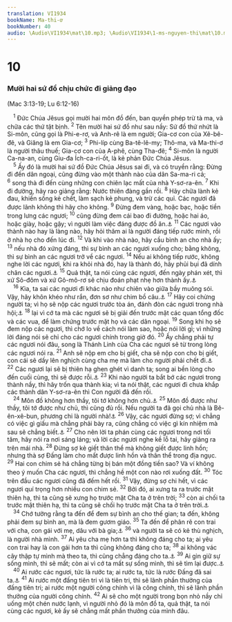 ```yaml
---
translation: VI1934
bookName: Ma-thi-ơ 
bookNumber: 40
audio: \Audio\VI1934\mat\10.mp3; \Audio\VI1934\1-ms-nguyen-thi\mat\10.mp3; \Audio\VI1934\2-ms-david-dong\mat\10.mp3
---
```


<div class="title"><h1>10</h1><h3>Mười hai sứ đồ chịu chức đi giảng đạo</h3><p>(Mac 3:13-19; Lu 6:12-16)</p></div>
<span class="verse mat_10_1"> <sup>1</sup> Đức Chúa Jêsus gọi mười hai môn đồ đến, ban quyền phép trừ tà ma, và chữa các thứ tật bịnh. </span>
<span class="verse mat_10_2"><sup>2</sup> Tên mười hai sứ đồ như sau nầy: Sứ đồ thứ nhứt là Si-môn, cũng gọi là Phi-e-rơ, và Anh-rê là em người; Gia-cơ con của Xê-bê-đê, và Giăng là em Gia-cơ; </span>
<span class="verse mat_10_3"><sup>3</sup> Phi-líp cùng Ba-tê-lê-my; Thô-ma, và Ma-thi-ơ là người thâu thuế; Gia-cơ con của A-phê, cùng Tha-đê; </span>
<span class="verse mat_10_4"><sup>4</sup> Si-môn là người Ca-na-an, cùng Giu-đa Ích-ca-ri-ốt, là kẻ phản Đức Chúa Jêsus. <br/></span>
<span class="verse mat_10_5"> <sup>5</sup> Ấy đó là mười hai sứ đồ Đức Chúa Jêsus sai đi, và có truyền rằng: Đừng đi đến dân ngoại, cũng đừng vào một thành nào của dân Sa-ma-ri cả; </span>
<span class="verse mat_10_6"><sup>6</sup> song thà đi đến cùng những con chiên lạc mất của nhà Y-sơ-ra-ên. </span>
<span class="verse mat_10_7"><sup>7</sup> Khi đi đường, hãy rao giảng rằng: Nước thiên đàng gần rồi. </span>
<span class="verse mat_10_8"><sup>8</sup> Hãy chữa lành kẻ đau, khiến sống kẻ chết, làm sạch kẻ phung, và trừ các quỉ. Các ngươi đã được lãnh không thì hãy cho không. </span>
<span class="verse mat_10_9"><sup>9</sup> Đừng đem vàng, hoặc bạc, hoặc tiền trong lưng các ngươi; </span>
<span class="verse mat_10_10"><sup>10</sup> cũng đừng đem cái bao đi đường, hoặc hai áo, hoặc giày, hoặc gậy; vì người làm việc đáng được đồ ăn.<a data-toggle="tooltip" data-placement="bottom" title="1Co 9:14; 1Ti 5:18">⚓</a></span>
<span class="verse mat_10_11"><sup>11</sup> Các ngươi vào thành nào hay là làng nào, hãy hỏi thăm ai là người đáng tiếp rước mình, rồi ở nhà họ cho đến lúc đi. </span>
<span class="verse mat_10_12"><sup>12</sup> Và khi vào nhà nào, hãy cầu bình an cho nhà ấy; </span>
<span class="verse mat_10_13"><sup>13</sup> nếu nhà đó xứng đáng, thì sự bình an các ngươi xuống cho; bằng không, thì sự bình an các ngươi trở về các ngươi. </span>
<span class="verse mat_10_14"><sup>14</sup> Nếu ai không tiếp rước, không nghe lời các ngươi, khi ra khỏi nhà đó, hay là thành đó, hãy phủi bụi đã dính chân các ngươi.<a data-toggle="tooltip" data-placement="bottom" title="Cong 13:51">⚓</a></span>
<span class="verse mat_10_15"><sup>15</sup> Quả thật, ta nói cùng các ngươi, đến ngày phán xét, thì xứ Sô-đôm và xứ Gô-mô-rơ sẽ chịu đoán phạt nhẹ hơn thành ấy.<a data-toggle="tooltip" data-placement="bottom" title="Mat 11:24; Sa 19:24-28;Lu 10:4-12">⚓</a><br/></span>
<span class="verse mat_10_16"> <sup>16</sup> Kìa, ta sai các ngươi đi khác nào như chiên vào giữa bầy muông sói. Vậy, hãy khôn khéo như rắn, đơn sơ như chim bồ câu.<a data-toggle="tooltip" data-placement="bottom" title="Lu 10:3">⚓</a></span>
<span class="verse mat_10_17"><sup>17</sup> Hãy coi chừng người ta; vì họ sẽ nộp các ngươi trước tòa án, đánh đòn các ngươi trong nhà hội;<a data-toggle="tooltip" data-placement="bottom" title="Mac 13:9-11; Lu 12:11-12; 21:12-15">⚓</a></span>
<span class="verse mat_10_18"><sup>18</sup> lại vì cớ ta mà các ngươi sẽ bị giải đến trước mặt các quan tổng đốc và các vua, để làm chứng trước mặt họ và các dân ngoại. </span>
<span class="verse mat_10_19"><sup>19</sup> Song khi họ sẽ đem nộp các ngươi, thì chớ lo về cách nói làm sao, hoặc nói lời gì; vì những lời đáng nói sẽ chỉ cho các ngươi chính trong giờ đó. </span>
<span class="verse mat_10_20"><sup>20</sup> Ấy chẳng phải tự các ngươi nói đâu, song là Thánh Linh của Cha các ngươi sẽ từ trong lòng các ngươi nói ra. </span>
<span class="verse mat_10_21"><sup>21</sup> Anh sẽ nộp em cho bị giết, cha sẽ nộp con cho bị giết, con cái sẽ dấy lên nghịch cùng cha mẹ mà làm cho người phải chết đi.<a data-toggle="tooltip" data-placement="bottom" title="Mac 13:12; Lu 21:16">⚓</a></span>
<span class="verse mat_10_22"><sup>22</sup> Các ngươi lại sẽ bị thiên hạ ghen ghét vì danh ta; song ai bền lòng cho đến cuối cùng, thì sẽ được rỗi.<a data-toggle="tooltip" data-placement="bottom" title="Mat 24:9,13; Mac 13:13; Lu 21:17">⚓</a></span>
<span class="verse mat_10_23"><sup>23</sup> Khi nào người ta bắt bớ các ngươi trong thành nầy, thì hãy trốn qua thành kia; vì ta nói thật, các ngươi đi chưa khắp các thành dân Y-sơ-ra-ên thì Con người đã đến rồi. <br/></span>
<span class="verse mat_10_24"> <sup>24</sup> Môn đồ không hơn thầy, tôi tớ không hơn chủ.<a data-toggle="tooltip" data-placement="bottom" title="Lu 6:40; Gi 13:16; 15:20">⚓</a></span>
<span class="verse mat_10_25"><sup>25</sup> Môn đồ được như thầy, tôi tớ được như chủ, thì cũng đủ rồi. Nếu người ta đã gọi chủ nhà là Bê-ên-xê-bun, phương chi là người nhà!<a data-toggle="tooltip" data-placement="bottom" title="Mat 9:34; 12:24; Mac 3:22; Lu 11:15">⚓</a></span>
<span class="verse mat_10_26"><sup>26</sup> Vậy, các ngươi đừng sợ; vì chẳng có việc gì giấu mà chẳng phải bày ra, cũng chẳng có việc gì kín nhiệm mà sau sẽ chẳng biết.<a data-toggle="tooltip" data-placement="bottom" title="Mac 4:22; Lu 8:17">⚓</a></span>
<span class="verse mat_10_27"><sup>27</sup> Cho nên lời ta phán cùng các ngươi trong nơi tối tăm, hãy nói ra nơi sáng láng; và lời các ngươi nghe kề lỗ tai, hãy giảng ra trên mái nhà. </span>
<span class="verse mat_10_28"><sup>28</sup> Đừng sợ kẻ giết thân thể mà không giết được linh hồn; nhưng thà sợ Đấng làm cho mất được linh hồn và thân thể trong địa ngục. </span>
<span class="verse mat_10_29"><sup>29</sup> Hai con chim sẻ há chẳng từng bị bán một đồng tiền sao? Và ví không theo ý muốn Cha các ngươi, thì chẳng hề một con nào rơi xuống đất. </span>
<span class="verse mat_10_30"><sup>30</sup> Tóc trên đầu các ngươi cũng đã đếm hết rồi. </span>
<span class="verse mat_10_31"><sup>31</sup> Vậy, đừng sợ chi hết, vì các ngươi quí trọng hơn nhiều con chim sẻ. </span>
<span class="verse mat_10_32"><sup>32</sup> Bởi đó, ai xưng ta ra trước mặt thiên hạ, thì ta cũng sẽ xưng họ trước mặt Cha ta ở trên trời; </span>
<span class="verse mat_10_33"><sup>33</sup> còn ai chối ta trước mặt thiên hạ, thì ta cũng sẽ chối họ trước mặt Cha ta ở trên trời.<a data-toggle="tooltip" data-placement="bottom" title="2Ti 2:12">⚓</a><br/></span>
<span class="verse mat_10_34"> <sup>34</sup> Chớ tưởng rằng ta đến để đem sự bình an cho thế gian; ta đến, không phải đem sự bình an, mà là đem gươm giáo. </span>
<span class="verse mat_10_35"><sup>35</sup> Ta đến để phân rẽ con trai với cha, con gái với mẹ, dâu với bà gia;<a data-toggle="tooltip" data-placement="bottom" title="Mi 7:6">⚓</a></span>
<span class="verse mat_10_36"><sup>36</sup> và người ta sẽ có kẻ thù nghịch, là người nhà mình. </span>
<span class="verse mat_10_37"><sup>37</sup> Ai yêu cha mẹ hơn ta thì không đáng cho ta; ai yêu con trai hay là con gái hơn ta thì cũng không đáng cho ta; </span>
<span class="verse mat_10_38"><sup>38</sup> ai không vác cây thập tự mình mà theo ta, thì cũng chẳng đáng cho ta.<a data-toggle="tooltip" data-placement="bottom" title="Mat 16:24; Mac 8:34; Lu 9:23">⚓</a></span>
<span class="verse mat_10_39"><sup>39</sup> Ai gìn giữ sự sống mình, thì sẽ mất; còn ai vì cớ ta mất sự sống mình, thì sẽ tìm lại được.<a data-toggle="tooltip" data-placement="bottom" title="Mat 16:25; Mac 8:35; Lu 9:24; 17:33; Gi 12:25">⚓</a><br/></span>
<span class="verse mat_10_40"> <sup>40</sup> Ai rước các ngươi, tức là rước ta; ai rước ta, tức là rước Đấng đã sai ta.<a data-toggle="tooltip" data-placement="bottom" title="Mac 9:37; Lu 9:48; 10:16; Gi 13:20">⚓</a></span>
<span class="verse mat_10_41"><sup>41</sup> Ai rước một đấng tiên tri vì là tiên tri, thì sẽ lãnh phần thưởng của đấng tiên tri; ai rước một người công chính vì là công chính, thì sẽ lãnh phần thưởng của người công chính. </span>
<span class="verse mat_10_42"><sup>42</sup> Ai sẽ cho một người trong bọn nhỏ nầy chỉ uống một chén nước lạnh, vì người nhỏ đó là môn đồ ta, quả thật, ta nói cùng các ngươi, kẻ ấy sẽ chẳng mất phần thưởng của mình đâu. <br/> <br/></span>

